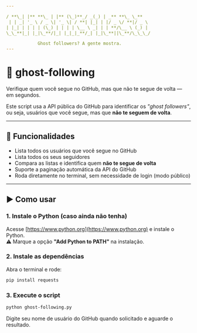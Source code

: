 ```yaml
---

/ **\_| |** **\_ | |** (\_)**_/ _(_) | _** **\_ \_**  
 | | _| '_ \ / _ \| '_ \| / **| |_| | |/ _ \/ **|/ _ \
| |_| | | | | (\_) | | | | \__ \ _| | | **/\__ \ (_) |
\_\_**|_| |_|\_**/|_| |_|_|_**/_| |_|\_**||\_**/\_\_\_/

            Ghost followers? A gente mostra.
---
```


# 👻 ghost-following

Verifique quem você segue no GitHub, mas que não te segue de volta — em segundos.

Este script usa a API pública do GitHub para identificar os _"ghost followers"_, ou seja, usuários que você segue, mas que **não te seguem de volta**.

---

## 🔧 Funcionalidades

- Lista todos os usuários que você segue no GitHub
- Lista todos os seus seguidores
- Compara as listas e identifica quem **não te segue de volta**
- Suporte a paginação automática da API do GitHub
- Roda diretamente no terminal, sem necessidade de login (modo público)

---

## ▶️ Como usar

### 1. Instale o Python (caso ainda não tenha)

Acesse [https://www.python.org](https://www.python.org) e instale o Python.  
⚠️ Marque a opção **"Add Python to PATH"** na instalação.

### 2. Instale as dependências

Abra o terminal e rode:

```bash
pip install requests
```

### 3. Execute o script

```bash
python ghost-following.py
```

Digite seu nome de usuário do GitHub quando solicitado e aguarde o resultado.
